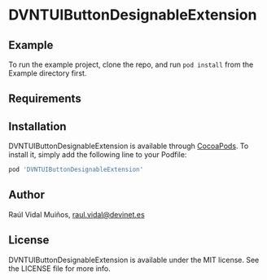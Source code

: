 # DVNTUIButtonDesignableExtension

## Example

To run the example project, clone the repo, and run `pod install` from the Example directory first.

## Requirements

## Installation

DVNTUIButtonDesignableExtension is available through [CocoaPods](https://cocoapods.org). To install
it, simply add the following line to your Podfile:

```ruby
pod 'DVNTUIButtonDesignableExtension'
```

## Author

Raúl Vidal Muiños, raul.vidal@devinet.es

## License

DVNTUIButtonDesignableExtension is available under the MIT license. See the LICENSE file for more info.
